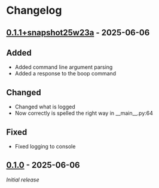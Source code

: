 # Changelog

## [0.1.1+snapshot25w23a] - 2025-06-06

## Added

- Added command line argument parsing
- Added a response to the boop command

## Changed

- Changed what is logged
- Now correctly is spelled the right way in \_\_main\_\_.py:64

## Fixed

- Fixed logging to console

## [0.1.0] - 2025-06-06

_Initial release_

[0.1.0]: https://github.com/TheCrunching/python-twitch-bot/releases/tag/v0.1.0
[0.1.1+snapshot25w23a]: https://github.com/TheCrunching/python-twitch-bot/releases/tag/v0.1.1+snapshot25w23a
